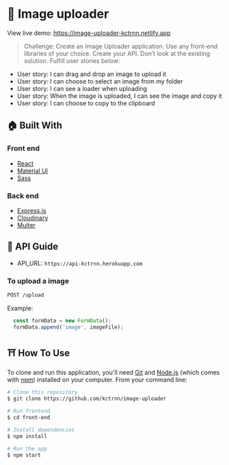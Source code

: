 # 🤚 Image uploader
View live demo: https://image-uploader-kctrnn.netlify.app

> Challenge: Create an Image Uploader application. Use any front-end libraries of your choice. Create your API. Don’t look at the existing solution. Fulfill user stories below:
- User story: I can drag and drop an image to upload it
- User story: I can choose to select an image from my folder
- User story: I can see a loader when uploading
- User story: When the image is uploaded, I can see the image and copy it
- User story: I can choose to copy to the clipboard

## 🏠 Built With
### Front end
- [React](https://reactjs.org/)
- [Material UI](https://material-ui.com/)
- [Sass](https://sass-lang.com/)

### Back end
- [Express.js](https://expressjs.com/)
- [Cloudinary](https://cloudinary.com/)
- [Multer](https://www.npmjs.com/package/multer)

## 🚀 API Guide
- API_URL: `https://api-kctrnn.herokuapp.com`

### To upload a image

```sh
POST /upload
```

Example:
```js
  const formData = new FormData();
  formData.append('image', imageFile);
```

## ⛩️ How To Use

To clone and run this application, you'll need [Git](https://git-scm.com) and [Node.js](https://nodejs.org/en/download/) (which comes with [npm](http://npmjs.com)) installed on your computer. From your command line:

```bash
# Clone this repository
$ git clone https://github.com/kctrnn/image-uploader

# Run frontend
$ cd front-end

# Install dependencies
$ npm install

# Run the app
$ npm start
```

